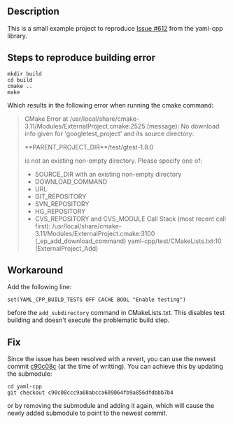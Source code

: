 ## Description

This is a small example project to reproduce [Issue #612](https://github.com/jbeder/yaml-cpp/issues/612) from the yaml-cpp library.

## Steps to reproduce building error

```
mkdir build
cd build
cmake ..
make
```
Which results in the following error when running the cmake command:
>CMake Error at /usr/local/share/cmake-3.11/Modules/ExternalProject.cmake:2525 (message):
>  No download info given for 'googletest_project' and its source directory:
>
>   \*\*PARENT_PROJECT_DIR\*\*/test/gtest-1.8.0
>
>  is not an existing non-empty directory.  Please specify one of:
>
>   * SOURCE_DIR with an existing non-empty directory
>   * DOWNLOAD_COMMAND
>   * URL
>   * GIT_REPOSITORY
>   * SVN_REPOSITORY
>   * HG_REPOSITORY
>   * CVS_REPOSITORY and CVS_MODULE
>Call Stack (most recent call first):
>  /usr/local/share/cmake-3.11/Modules/ExternalProject.cmake:3100 (_ep_add_download_command)
>  yaml-cpp/test/CMakeLists.txt:10 (ExternalProject_Add)

## Workaround

Add the following line:
```
set(YAML_CPP_BUILD_TESTS OFF CACHE BOOL "Enable testing")
```
before the `add_subdirectory` command in CMakeLists.txt.
This disables test building and doesn't execute the problematic build step.

## Fix

Since the issue has been resolved with a revert, you can use the newest commit [c90c08c](https://github.com/jbeder/yaml-cpp/commit/c90c08ccc9a08abcca609064fb9a856dfdbbb7b4) (at the time of writting).
You can achieve this by updating the submodule:
```
cd yaml-cpp
git checkout c90c08ccc9a08abcca609064fb9a856dfdbbb7b4
```
or by removing the submodule and adding it again, which will cause the newly added submodule to point to the newest commit.
